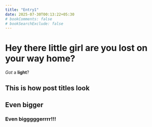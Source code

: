 ```yaml
---
title: "Entry1"
date: 2025-07-30T00:13:22+05:30
# bookComments: false
# bookSearchExclude: false
---
```


# Hey there little girl are you lost on your way home?

*Got* a **light**?

## This is how post titles look

## Even bigger

### Even bigggggerrrr!!!